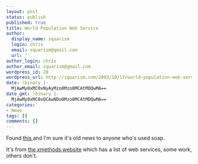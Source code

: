 ```yaml
---
layout: post
status: publish
published: true
title: World Population Web Service
author:
  display_name: squarism
  login: chris
  email: squarism@gmail.com
  url: ''
author_login: chris
author_email: squarism@gmail.com
wordpress_id: 28
wordpress_url: http://squarism.com/2003/10/17/world-population-web-service/
date: !binary |-
  MjAwMy0xMC0xNyAyMzo0Mzo0MCAtMDQwMA==
date_gmt: !binary |-
  MjAwMy0xMC0xOCAwNDo0Mzo0MCAtMDQwMA==
categories:
- News
tags: []
comments: []
---
```

<p>Found <a href="http://www.abundanttech.com/webservices/population/population.asmx/getWorldPopulation">this </a>and I'm sure it's old news to anyone who's used soap.</p>
<p>It's from <a href="http://www.xmethods.net/">the xmethods website</a> which has a list of web services, some work, others don't.</p>
